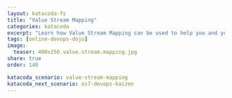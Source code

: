 ```yaml
---
layout: katacoda-fs
title: "Value Stream Mapping"
categories: katacoda
excerpt: "Learn how Value Stream Mapping can be used to help you and your team optimize your processes for value delivery and speed."
tags: [online-devops-dojo]
image:
  teaser: 400x250.value.stream.mapping.jpg
share: true
order: 140

katacoda_scenario: value-stream-mapping
katacoda_next_scenario: os7-devops-kaizen
---
```


<script src="//katacoda.com/embed.js"></script>
<div id="katacoda-scenario-1"
    data-katacoda-id="{{ site.katacoda_account }}/courses/{{ site.katacoda_course }}/{{ page.katacoda_scenario }}"
    data-katacoda-ctatext="Continue Online DevOps Dojo"
    data-katacoda-color="004d7f"
    data-katacoda-font="Arial"
    data-katacoda-fontheader="Arial"
    style="height: calc(100vh); width: (100% - 68px); padding-top: 55px;"></div>
<br>